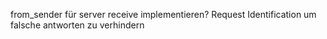 from_sender für server receive implementieren?
Request Identification um falsche antworten zu verhindern